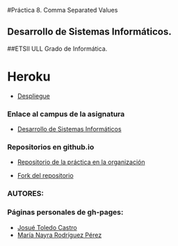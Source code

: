 #Práctica 8. Comma Separated Values

## Desarrollo de Sistemas Informáticos. 
##ETSII ULL Grado de Informática.

# Heroku 
* [Despliegue](http://practica8-josue-nayra.herokuapp.com/)


### Enlace al campus de la asignatura

* [Desarrollo de Sistemas Informáticos](https://campusvirtual.ull.es/my/)


### Repositorios en github.io

* [Repositorio de la práctica en la organización](https://github.com/ULL-ESIT-GRADOII-DSI/ajax-ecma6-ficheros-josue-nayra-dsi15-16-1)

* [Fork del repositorio](https://github.com/alu0100406122/ajax-ecma6-ficheros-josue-nayra-dsi15-16-1)


### AUTORES: 
### Páginas personales de gh-pages:

* [Josué Toledo Castro](http://josuetc94.github.io/)
* [María Nayra Rodríguez Pérez](http://alu0100406122.github.io/)


